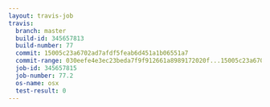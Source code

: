 ```yaml
---
layout: travis-job
travis:
  branch: master
  build-id: 345657813
  build-number: 77
  commit: 15005c23a6702ad7afdf5feab6d451a1b06551a7
  commit-range: 030eefe4e3ec23beda7f9f912661a8989172020f...15005c23a6702ad7afdf5feab6d451a1b06551a7
  job-id: 345657815
  job-number: 77.2
  os-name: osx
  test-result: 0
---
```

